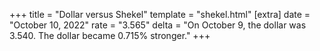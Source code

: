 +++
title = "Dollar versus Shekel"
template = "shekel.html"
[extra]
date = "October 10, 2022"
rate = "3.565"
delta = "On October  9, the dollar was 3.540. The dollar became 0.715% stronger."
+++
